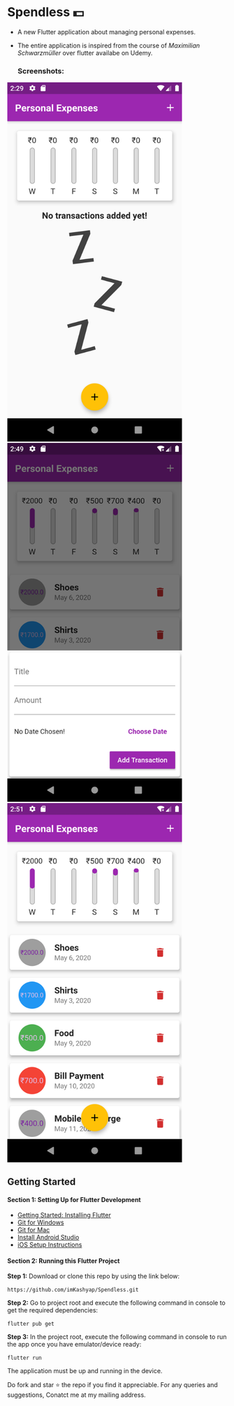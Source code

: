 # Spendless :dollar:

* A new Flutter application about managing personal expenses.
* The entire application is inspired from the course of *Maximilian Schwarzmüller* over flutter availabe on Udemy.

  ### Screenshots:
<img src ="/screenshots/Screenshot_1.png"  width=400 alt ="Screenshot of the app">
<img src ="/screenshots/Screenshot_2.png"  width=400 alt ="Screenshot of the app">
<img src ="/screenshots/Screenshot_3.png"  width=400 alt ="Screenshot of the app">

## Getting Started

#### Section 1: Setting Up for Flutter Development

* [Getting Started: Installing Flutter](https://flutter.dev/docs/get-started/install)
* [Git for Windows](https://git-scm.com/download/win)
* [Git for Mac](https://desktop.github.com)
* [Install Android Studio](https://developer.android.com/studio/)
* [iOS Setup Instructions](https://flutter.dev/docs/get-started/install/macos#ios-setup)

#### Section 2: Running this Flutter Project
**Step 1:**
Download or clone this repo by using the link below:

```
https://github.com/imKashyap/Spendless.git
```
**Step 2:**
Go to project root and execute the following command in console to get the required dependencies: 

``` 
flutter pub get 
```

**Step 3:**
In the project root, execute the following command in console to run the app once you have emulator/device ready: 

``` 
flutter run
```
The application must be up and running in the device.

Do fork and star :star: the repo if you find it appreciable.
For any queries and suggestions, Conatct me at my mailing address.
